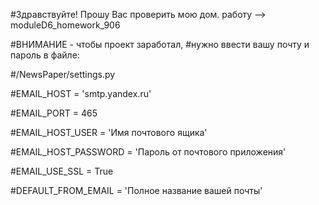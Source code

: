 #Здравствуйте! Прошу Вас проверить мою дом. работу --> moduleD6_homework_906

#ВНИМАНИЕ - чтобы проект заработал, 
#нужно ввести вашу почту и пароль в файле:

#/NewsPaper/settings.py


#EMAIL_HOST = 'smtp.yandex.ru'

#EMAIL_PORT = 465

#EMAIL_HOST_USER = 'Имя почтового ящика'

#EMAIL_HOST_PASSWORD = 'Пароль от почтового приложения'       

#EMAIL_USE_SSL = True

#DEFAULT_FROM_EMAIL = 'Полное название вашей почты'   






